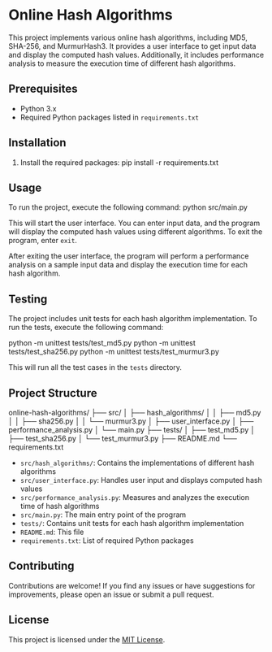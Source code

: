 # Online Hash Algorithms

This project implements various online hash algorithms, including MD5, SHA-256, and MurmurHash3. It provides a user interface to get input data and display the computed hash values. Additionally, it includes performance analysis to measure the execution time of different hash algorithms.

## Prerequisites

- Python 3.x
- Required Python packages listed in `requirements.txt`

## Installation

1. Install the required packages:
pip install -r requirements.txt

## Usage

To run the project, execute the following command:
python src/main.py

This will start the user interface. You can enter input data, and the program will display the computed hash values using different algorithms. To exit the program, enter `exit`.

After exiting the user interface, the program will perform a performance analysis on a sample input data and display the execution time for each hash algorithm.

## Testing

The project includes unit tests for each hash algorithm implementation. To run the tests, execute the following command:

python -m unittest tests/test_md5.py
python -m unittest tests/test_sha256.py
python -m unittest tests/test_murmur3.py

This will run all the test cases in the `tests` directory.

## Project Structure
online-hash-algorithms/
├── src/
│   ├── hash_algorithms/
│   │   ├── md5.py
│   │   ├── sha256.py
│   │   └── murmur3.py
│   ├── user_interface.py
│   ├── performance_analysis.py
│   └── main.py
├── tests/
│   ├── test_md5.py
│   ├── test_sha256.py
│   └── test_murmur3.py
├── README.md
└── requirements.txt

- `src/hash_algorithms/`: Contains the implementations of different hash algorithms
- `src/user_interface.py`: Handles user input and displays computed hash values
- `src/performance_analysis.py`: Measures and analyzes the execution time of hash algorithms
- `src/main.py`: The main entry point of the program
- `tests/`: Contains unit tests for each hash algorithm implementation
- `README.md`: This file
- `requirements.txt`: List of required Python packages

## Contributing

Contributions are welcome! If you find any issues or have suggestions for improvements, please open an issue or submit a pull request.

## License

This project is licensed under the [MIT License](LICENSE).

